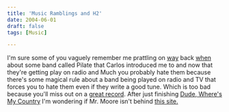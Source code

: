 ```yaml
---
title: 'Music Ramblings and H2'
date: 2004-06-01
draft: false
tags: [Music]

---
```


I'm sure some of you vaguely remember me prattling on [way](http://www.mennoboy.com/chris/archives/000083.html) back [when](http://www.mennoboy.com/chris/archives/000082.html) about some band called Pilate that Carlos introduced me to and now that they're getting play on radio and Much you probably hate them because there's some magical rule about a band being played on radio and TV that forces you to hate them even if they write a good tune. Which is too bad because you'll miss out on a [great record](http://www.amazon.ca/exec/obidos/ASIN/B0000CO14V/farawsoclos0a-20). After just finishing [Dude, Where's My Country](http://www.amazon.ca/exec/obidos/ASIN/0446532231/farawsoclos0a-20) I'm wondering if Mr. Moore isn't behind [this site.](http://www.fuh2.com/)